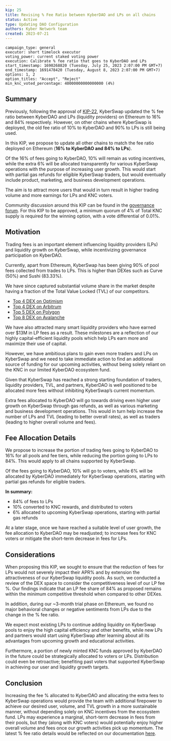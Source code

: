 ```yaml
---
kip: 25
title: Revising % Fee Ratio between KyberDAO and LPs on all chains
status: Active
type: Updating DAO Configuration
authors: Kyber Network team
created: 2023-07-21
---
```


```
campaign_type: general
executor: short timelock executor
voting_power: current staked voting power
execution: Calibrate % fee ratio that goes to KyberDAO and LPs
start_timestamp: 1690268820 (Tuesday, July 25, 2023 2:07:00 PM GMT+7)
end_timestamp: 1691478420 (Tuesday, August 8, 2023 2:07:00 PM GMT+7)
options: 1, 2
option_titles: "Accept", "Reject"
min_knc_voted_percentage: 40000000000000000 (4%)

```
## Summary

Previously, following the approval of [KIP-22](https://github.com/KyberNetwork/KIPs/blob/master/KIPs/kip-22.md), KyberSwap updated the % fee ratio between KyberDAO and LPs (liquidity providers) on Ethereum to 16% and 84% respectively. However, on other chains where KyberSwap is deployed, the old fee ratio of 10% to KyberDAO and 90% to LPs is still being used. 

In this KIP, we propose to update all other chains to match the fee ratio deployed on Ethereum (**16% to KyberDAO and 84% to LPs**).

Of the 16% of fees going to KyberDAO, 10% will remain as voting incentives, while the extra 6% will be allocated transparently for various KyberSwap operations with the purpose of increasing user growth. This would start with partial gas refunds for eligible KyberSwap traders, but would eventually include product, marketing, and business development operations. 

The aim is to attract more users that would in turn result in higher trading volume and more earnings for LPs and KNC voters. 

Community discussion around this KIP can be found in the [governance forum](https://gov.kyber.org/t/kip-25-revising-fee-ratio-between-kyberdao-and-lps-on-all-chains-upcoming/1928). For this KIP to be approved, a minimum quorum of 4% of Total KNC supply is required for the winning option, with a vote differential of 0.01%.

## Motivation

Trading fees is an important element influencing liquidity providers (LPs) and liquidity growth on KyberSwap, while incentivizing governance participation on KyberDAO.

Currently, apart from Ethereum, KyberSwap has been giving 90% of pool fees collected from trades to LPs. This is higher than DEXes such as Curve (50%) and Sushi (83.33%). 

We have since captured substantial volume share in the market despite having a fraction of the Total Value Locked (TVL) of our competitors. 

- [Top 4 DEX on Optimism](https://defillama.com/dexs/chains/optimism)
- [Top 4 DEX on Arbitrum](https://defillama.com/dexs/chains/arbitrum)
- [Top 5 DEX on Polygon](https://defillama.com/dexs/chains/polygon)
- [Top 8 DEX on Avalanche](https://defillama.com/dexs/chains/avalanche)

We have also attracted many smart liquidity providers who have earned over $13M in LP fees as a result. These milestones are a reflection of our highly capital-efficient liquidity pools which help LPs earn more and maximize their use of capital.

However, we have ambitious plans to gain even more traders and LPs on KyberSwap and we need to take immediate action to find an additional source of funding for our upcoming activities, without being solely reliant on the KNC in our limited KyberDAO ecosystem fund.

Given that KyberSwap has reached a strong starting foundation of traders, liquidity providers, TVL, and partners, KyberDAO is well positioned to be allocated more fees without inhibiting KyberSwap’s current momentum.

Extra fees allocated to KyberDAO will go towards driving even higher user growth on KyberSwap through gas refunds, as well as various marketing and business development operations. This would in turn help increase the number of LPs and TVL (leading to better overall rates), as well as traders (leading to higher overall volume and fees).

## Fee Allocation Details

We propose to increase the portion of trading fees going to KyberDAO to 16% for all pools and fee tiers, while reducing the portion going to LPs to 84%. This would apply to all chains supported by KyberSwap.

Of the fees going to KyberDAO, 10% will go to voters, while 6% will be allocated by KyberDAO immediately for KyberSwap operations, starting with partial gas refunds for eligible traders.

**In summary:**

- 84% of fees to LPs
- 10% converted to KNC rewards, and distributed to voters
- 6% allocated to upcoming KyberSwap operations, starting with partial gas refunds

At a later stage, once we have reached a suitable level of user growth, the fee allocation to KyberDAO may be readjusted; to increase fees for KNC voters or mitigate the short-term decrease in fees for LPs.

## Considerations

When proposing this KIP, we sought to ensure that the reduction of fees for LPs would not severely impact their APR% and by extension the attractiveness of our KyberSwap liquidity pools. As such, we conducted a review of the DEX space to consider the competitiveness level of our LP fee %. Our findings indicate that an LP fee share of 84% as proposed remains within the minimum competitive threshold when compared to other DEXes. 

In addition, during our ~3-month trial phase on Ethereum, we found no major behavioral changes or negative sentiments from LPs due to the change in the % fee ratio.

We expect most existing LPs to continue adding liquidity on KyberSwap pools to enjoy the high capital efficiency and other benefits, while new LPs and partners would start using KyberSwap after learning about all its advantages from upcoming growth and educational activities.

Furthermore, a portion of newly minted KNC funds approved by KyberDAO in the future could be strategically allocated to voters or LPs. Distribution could even be retroactive; benefiting past voters that supported KyberSwap in achieving our user and liquidity growth targets.

## Conclusion

Increasing the fee % allocated to KyberDAO and allocating the extra fees to KyberSwap operations would provide the team with additional firepower to achieve our desired user, volume, and TVL growth in a more sustainable manner, without depending solely on KNC incentives from the ecosystem fund. LPs may experience a marginal, short-term decrease in fees from their pools, but they (along with KNC voters) would potentially enjoy higher overall volume and fees once our growth activities pick up momentum. The latest % fee ratio details would be reflected on our documentation [here](https://docs.kyberswap.com/governance/kyberdao/fees-to-kyberdao).